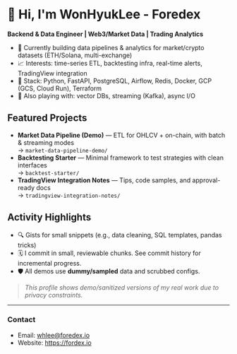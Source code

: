 # 👋 Hi, I'm WonHyukLee - Foredex

**Backend & Data Engineer | Web3/Market Data | Trading Analytics**

- 🚀 Currently building data pipelines & analytics for market/crypto datasets (ETH/Solana, multi-exchange)
- 📈 Interests: time-series ETL, backtesting infra, real-time alerts, TradingView integration
- 🧰 Stack: Python, FastAPI, PostgreSQL, Airflow, Redis, Docker, GCP (GCS, Cloud Run), Terraform
- 🧪 Also playing with: vector DBs, streaming (Kafka), async I/O

## Featured Projects
- **Market Data Pipeline (Demo)** — ETL for OHLCV + on-chain, with batch & streaming modes  
  → `market-data-pipeline-demo/`
- **Backtesting Starter** — Minimal framework to test strategies with clean interfaces  
  → `backtest-starter/`
- **TradingView Integration Notes** — Tips, code samples, and approval-ready docs  
  → `tradingview-integration-notes/`

## Activity Highlights
- 🔍 Gists for small snippets (e.g., data cleaning, SQL templates, pandas tricks)
- 🗓️ I commit in small, reviewable chunks. See commit history for incremental progress.
- 🛡️ All demos use **dummy/sampled** data and scrubbed configs.

> _This profile shows demo/sanitized versions of my real work due to privacy constraints._

---

### Contact
- Email: whlee@foredex.io
- Website: https://fordex.io
